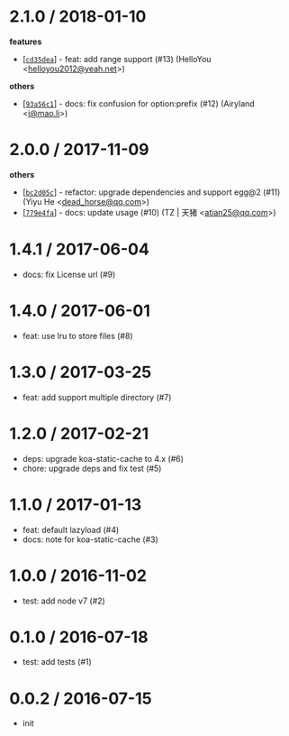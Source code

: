 
2.1.0 / 2018-01-10
==================

**features**
  * [[`cd35dea`](http://github.com/eggjs/egg-static/commit/cd35dea2ccf98dc7fed7d36a25f5555f3712eb8f)] - feat: add range support (#13) (HelloYou <<helloyou2012@yeah.net>>)

**others**
  * [[`93a56c1`](http://github.com/eggjs/egg-static/commit/93a56c1af60c69cd814d33696224a7f044034da6)] - docs: fix confusion for option:prefix (#12) (Airyland <<i@mao.li>>)

2.0.0 / 2017-11-09
==================

**others**
  * [[`bc2d05c`](http://github.com/eggjs/egg-static/commit/bc2d05c10fe6aabc3e0190a20866dd45f4134dda)] - refactor: upgrade dependencies and support egg@2 (#11) (Yiyu He <<dead_horse@qq.com>>)
  * [[`779e4fa`](http://github.com/eggjs/egg-static/commit/779e4fa7d171fa7e1c51c902e9b47be9632cb35d)] - docs: update usage (#10) (TZ | 天猪 <<atian25@qq.com>>)

1.4.1 / 2017-06-04
==================

  * docs: fix License url (#9)

1.4.0 / 2017-06-01
==================

  * feat: use lru to store files (#8)

1.3.0 / 2017-03-25
==================

  * feat: add support multiple directory (#7)

1.2.0 / 2017-02-21
==================

  * deps: upgrade koa-static-cache to 4.x (#6)
  * chore: upgrade deps and fix test (#5)

1.1.0 / 2017-01-13
==================

  * feat: default lazyload (#4)
  * docs: note for koa-static-cache (#3)

1.0.0 / 2016-11-02
==================

  * test: add node v7 (#2)

0.1.0 / 2016-07-18
==================

  * test: add tests (#1)

0.0.2 / 2016-07-15
==================

  * init
